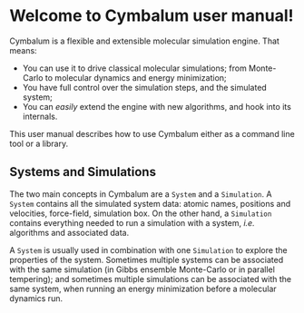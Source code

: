 # Welcome to Cymbalum user manual!

Cymbalum is a flexible and extensible molecular simulation engine. That means:

* You can use it to drive classical molecular simulations; from Monte-Carlo to
  molecular dynamics and energy minimization;
* You have full control over the simulation steps, and the simulated system;
* You can *easily* extend the engine with new algorithms, and hook into its
  internals.

This user manual describes how to use Cymbalum either as a command line tool or
a library.

## Systems and Simulations

The two main concepts in Cymbalum are a `System` and a `Simulation`. A `System`
contains all the simulated system data: atomic names, positions and velocities,
force-field, simulation box. On the other hand, a `Simulation` contains
everything needed to run a simulation with a system, *i.e.* algorithms and
associated data.

A `System` is usually used in combination with one `Simulation` to explore the
properties of the system. Sometimes multiple systems can be associated with the
same simulation (in Gibbs ensemble Monte-Carlo or in parallel tempering); and
sometimes multiple simulations can be associated with the same system, when
running an energy minimization before a molecular dynamics run.
